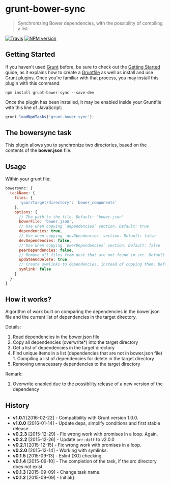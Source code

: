 # grunt-bower-sync

> Synchronizing Bower dependencies, with the possibility of compiling a list

[![Travis](https://img.shields.io/travis/mrmlnc/grunt-bower-sync.svg?style=flat-square)](https://travis-ci.org/mrmlnc/grunt-bower-sync)
[![NPM version](https://img.shields.io/npm/v/grunt-bower-sync.svg?style=flat-square)](https://www.npmjs.com/package/grunt-bower-sync)

## Getting Started

If you haven't used [Grunt](http://gruntjs.com/) before, be sure to check out the [Getting Started](http://gruntjs.com/getting-started) guide, as it explains how to create a [Gruntfile](http://gruntjs.com/sample-gruntfile) as well as install and use Grunt plugins. Once you're familiar with that process, you may install this plugin with this command:

```shell
npm install grunt-bower-sync --save-dev
```

Once the plugin has been installed, it may be enabled inside your Gruntfile with this line of JavaScript:

```js
grunt.loadNpmTasks('grunt-bower-sync');
```

## The bowersync task

This plugin allows you to synchronize two directories, based on the contents of the **bower.json** file.

## Usage

Within your grunt file:

```js
bowersync: {
  taskName: {
    files: {
      'your/target/directory': 'bower_components'
    },
    options: {
      // The path to the file. Default: 'bower.json'
      bowerFile: 'bower.json',
      // Use when copying `dependencies` section. Default: true
      dependencies: true,
      // Use when copying `devDpendencies` section. Default: false
      devDependencies: false,
      // Use when copying `peerDependencies` section. Default: false
      peerDependencies: false,
      // Remove all files from dest that are not found in src. Default: true
      updateAndDelete: true,
      // Create symlinks to dependencies, instead of copying them. Default: false
      symlink: false
    }
  }
}
```

## How it works?

Algorithm of work built on comparing the dependencies in the bower.json file  and the current list of dependencies in the target directory.

Details:

  1. Read dependencies in the bower.json file
  2. Copy all dependencies (overwrite*) into the target directory
  3. Get a list of dependencies in the target directory
  4. Find unique items in a list (dependencies that are not in bower.json file)
    1. Compiling a list of dependencies for delete in the target directory
  5. Removing unnecessary dependencies to the target directory

Remark:

  1. Overwrite enabled due to the possibility release of a new version of the dependency

## History

  - **v1.0.1** [2016-02-22] - Compatibility with Grunt version 1.0.0.
  - **v1.0.0** [2016-01-14] - Update deps, simplify conditions and first stable release.
  - **v0.2.3** [2015-12-29] - Fix wrong work with promises in a loop. Again.
  - **v0.2.2** [2015-12-26] - Update `arr-diff` to v2.0.0
  - **v0.2.1** [2015-12-15] - Fix wrong work with promises in a loop.
  - **v0.2.0** [2015-12-14] - Working with symlinks.
  - **v0.1.5** [2015-09-13] - Eslint (XO) checking.
  - **v0.1.4** [2015-09-10] - The completion of the task, if the src directory does not exist.
  - **v0.1.3** [2015-09-09] - Change task name.
  - **v0.1.2** [2015-09-09] - Initial().
